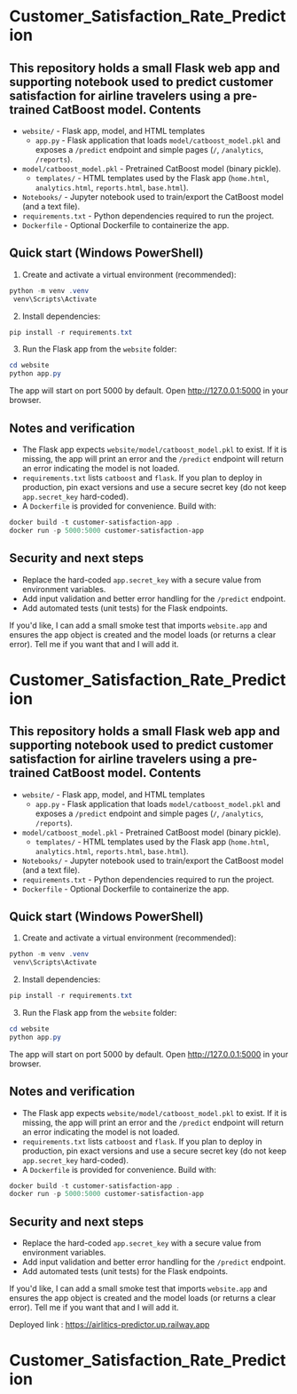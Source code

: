 # Customer_Satisfaction_Rate_Prediction

This repository holds a small Flask web app and supporting notebook used to predict customer satisfaction for airline travelers using a pre-trained CatBoost model.
Contents
--
- `website/` - Flask app, model, and HTML templates
	- `app.py` - Flask application that loads `model/catboost_model.pkl` and exposes a `/predict` endpoint and simple pages (`/`, `/analytics`, `/reports`).
- `model/catboost_model.pkl` - Pretrained CatBoost model (binary pickle).
	- `templates/` - HTML templates used by the Flask app (`home.html`, `analytics.html`, `reports.html`, `base.html`).
- `Notebooks/` - Jupyter notebook used to train/export the CatBoost model (and a text file).
- `requirements.txt` - Python dependencies required to run the project.
- `Dockerfile` - Optional Dockerfile to containerize the app.

Quick start (Windows PowerShell)
--
1. Create and activate a virtual environment (recommended):

```powershell
python -m venv .venv
 venv\Scripts\Activate
```

2. Install dependencies:

```powershell
pip install -r requirements.txt
```

3. Run the Flask app from the `website` folder:

```powershell
cd website
python app.py
```

The app will start on port 5000 by default. Open http://127.0.0.1:5000 in your browser.

Notes and verification
--
- The Flask app expects `website/model/catboost_model.pkl` to exist. If it is missing, the app will print an error and the `/predict` endpoint will return an error indicating the model is not loaded.
- `requirements.txt` lists `catboost` and `flask`. If you plan to deploy in production, pin exact versions and use a secure secret key (do not keep `app.secret_key` hard-coded).
- A `Dockerfile` is provided for convenience. Build with:

```powershell
docker build -t customer-satisfaction-app .
docker run -p 5000:5000 customer-satisfaction-app
```

Security and next steps
--
- Replace the hard-coded `app.secret_key` with a secure value from environment variables.
- Add input validation and better error handling for the `/predict` endpoint.
- Add automated tests (unit tests) for the Flask endpoints.

If you'd like, I can add a small smoke test that imports `website.app` and ensures the app object is created and the model loads (or returns a clear error). Tell me if you want that and I will add it.
# Customer_Satisfaction_Rate_Prediction

This repository holds a small Flask web app and supporting notebook used to predict customer satisfaction for airline travelers using a pre-trained CatBoost model.
Contents
--
- `website/` - Flask app, model, and HTML templates
	- `app.py` - Flask application that loads `model/catboost_model.pkl` and exposes a `/predict` endpoint and simple pages (`/`, `/analytics`, `/reports`).
- `model/catboost_model.pkl` - Pretrained CatBoost model (binary pickle).
	- `templates/` - HTML templates used by the Flask app (`home.html`, `analytics.html`, `reports.html`, `base.html`).
- `Notebooks/` - Jupyter notebook used to train/export the CatBoost model (and a text file).
- `requirements.txt` - Python dependencies required to run the project.
- `Dockerfile` - Optional Dockerfile to containerize the app.

Quick start (Windows PowerShell)
--
1. Create and activate a virtual environment (recommended):

```powershell
python -m venv .venv
 venv\Scripts\Activate
```

2. Install dependencies:

```powershell
pip install -r requirements.txt
```

3. Run the Flask app from the `website` folder:

```powershell
cd website
python app.py
```

The app will start on port 5000 by default. Open http://127.0.0.1:5000 in your browser.

Notes and verification
--
- The Flask app expects `website/model/catboost_model.pkl` to exist. If it is missing, the app will print an error and the `/predict` endpoint will return an error indicating the model is not loaded.
- `requirements.txt` lists `catboost` and `flask`. If you plan to deploy in production, pin exact versions and use a secure secret key (do not keep `app.secret_key` hard-coded).
- A `Dockerfile` is provided for convenience. Build with:

```powershell
docker build -t customer-satisfaction-app .
docker run -p 5000:5000 customer-satisfaction-app
```

Security and next steps
--
- Replace the hard-coded `app.secret_key` with a secure value from environment variables.
- Add input validation and better error handling for the `/predict` endpoint.
- Add automated tests (unit tests) for the Flask endpoints.

If you'd like, I can add a small smoke test that imports `website.app` and ensures the app object is created and the model loads (or returns a clear error). Tell me if you want that and I will add it.

Deployed link : https://airlitics-predictor.up.railway.app
# Customer_Satisfaction_Rate_Prediction
